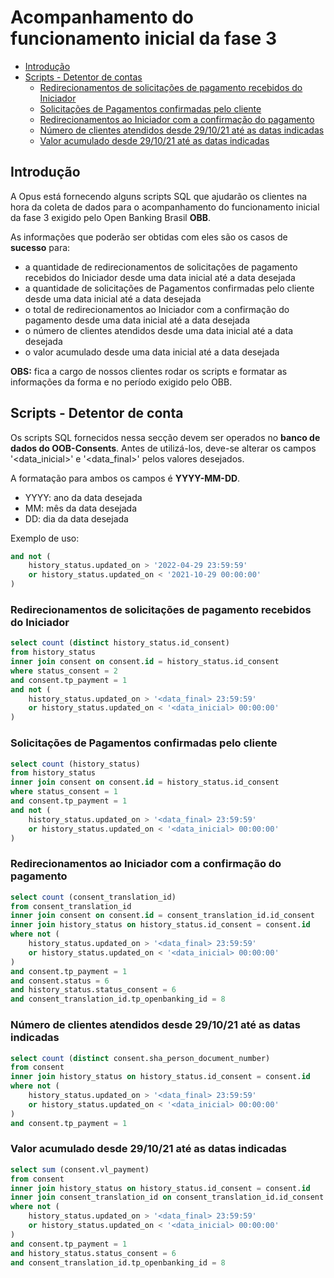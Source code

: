 # Acompanhamento do funcionamento inicial da fase 3

- [Introdução](#introdução)
- [Scripts - Detentor de contas](#scripts---detentor-de-conta)
    - [Redirecionamentos de solicitações de pagamento recebidos do Iniciador](#redirecionamentos-de-solicitações-de-pagamento-recebidos-do-iniciador)
    - [Solicitações de Pagamentos confirmadas pelo cliente](#solicitações-de-pagamentos-confirmadas-pelo-cliente)
    - [Redirecionamentos ao Iniciador com a confirmação do pagamento](#redirecionamentos-ao-iniciador-com-a-confirmação-do-pagamento)
    - [Número de clientes atendidos desde 29/10/21 até as datas indicadas](#número-de-clientes-atendidos-desde-291021-até-as-datas-indicadas)
    - [Valor acumulado desde 29/10/21 até as datas indicadas](#valor-acumulado-desde-291021-até-as-datas-indicadas)

## Introdução

A Opus está fornecendo alguns scripts SQL que ajudarão os clientes na hora da coleta
de dados para o acompanhamento do funcionamento inicial da fase 3 exigido pelo
Open Banking Brasil **OBB**.

As informações que poderão ser obtidas com eles são os casos de **sucesso** para:

- a quantidade de redirecionamentos de solicitações de pagamento
recebidos do Iniciador desde uma data inicial até a data desejada
- a quantidade de solicitações de Pagamentos confirmadas pelo cliente desde uma
data inicial até a data desejada
- o total de redirecionamentos ao Iniciador com a confirmação do pagamento desde
uma data inicial até a data desejada
- o número de clientes atendidos desde uma data inicial até a data desejada
- o valor acumulado desde uma data inicial até a data desejada

**OBS:** fica a cargo de nossos clientes
rodar os scripts e formatar as informações da forma e no período exigido pelo OBB.

## Scripts - Detentor de conta

Os scripts SQL fornecidos nessa secção devem ser operados no
**banco de dados do OOB-Consents**.
Antes de utilizá-los, deve-se alterar os campos '<data_inicial>' e '<data_final>'
pelos valores desejados.

A formatação para ambos os campos é **YYYY-MM-DD**.

- YYYY: ano da data desejada
- MM: mês da data desejada
- DD: dia da data desejada

Exemplo de uso:

```sql
and not (
    history_status.updated_on > '2022-04-29 23:59:59'
    or history_status.updated_on < '2021-10-29 00:00:00'
)
```

### Redirecionamentos de solicitações de pagamento recebidos do Iniciador

```sql
select count (distinct history_status.id_consent)
from history_status
inner join consent on consent.id = history_status.id_consent 
where status_consent = 2
and consent.tp_payment = 1
and not (
    history_status.updated_on > '<data_final> 23:59:59'
    or history_status.updated_on < '<data_inicial> 00:00:00'
)
```

### Solicitações de Pagamentos confirmadas pelo cliente

```sql
select count (history_status) 
from history_status
inner join consent on consent.id = history_status.id_consent 
where status_consent = 1
and consent.tp_payment = 1
and not (
    history_status.updated_on > '<data_final> 23:59:59'
    or history_status.updated_on < '<data_inicial> 00:00:00'
)
```

### Redirecionamentos ao Iniciador com a confirmação do pagamento

```sql
select count (consent_translation_id)
from consent_translation_id
inner join consent on consent.id = consent_translation_id.id_consent
inner join history_status on history_status.id_consent = consent.id
where not (
    history_status.updated_on > '<data_final> 23:59:59'
    or history_status.updated_on < '<data_inicial> 00:00:00'
)
and consent.tp_payment = 1
and consent.status = 6
and history_status.status_consent = 6
and consent_translation_id.tp_openbanking_id = 8
```

### Número de clientes atendidos desde 29/10/21 até as datas indicadas

```sql
select count (distinct consent.sha_person_document_number)
from consent
inner join history_status on history_status.id_consent = consent.id
where not (
    history_status.updated_on > '<data_final> 23:59:59'
    or history_status.updated_on < '<data_inicial> 00:00:00'
)
and consent.tp_payment = 1
```

### Valor acumulado desde 29/10/21 até as datas indicadas

```sql
select sum (consent.vl_payment)
from consent
inner join history_status on history_status.id_consent = consent.id
inner join consent_translation_id on consent_translation_id.id_consent = consent.id
where not (
    history_status.updated_on > '<data_final> 23:59:59'
    or history_status.updated_on < '<data_inicial> 00:00:00'
)
and consent.tp_payment = 1
and history_status.status_consent = 6
and consent_translation_id.tp_openbanking_id = 8
```
